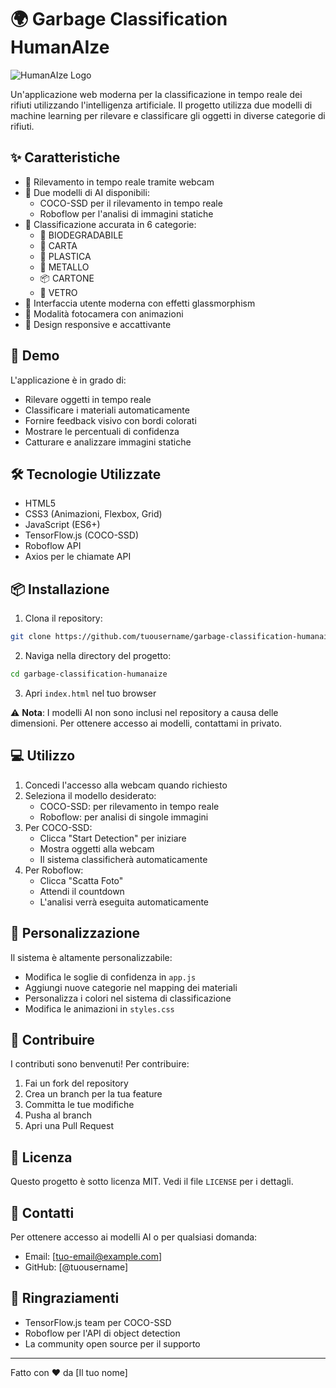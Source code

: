 # 🌍 Garbage Classification HumanAIze

![HumanAIze Logo](https://i.imgur.com/y9vLUyy.png)

Un'applicazione web moderna per la classificazione in tempo reale dei rifiuti utilizzando l'intelligenza artificiale. Il progetto utilizza due modelli di machine learning per rilevare e classificare gli oggetti in diverse categorie di rifiuti.

## ✨ Caratteristiche

- 🎥 Rilevamento in tempo reale tramite webcam
- 🤖 Due modelli di AI disponibili:
  - COCO-SSD per il rilevamento in tempo reale
  - Roboflow per l'analisi di immagini statiche
- 🎯 Classificazione accurata in 6 categorie:
  - 🌱 BIODEGRADABILE
  - 📄 CARTA
  - 🥤 PLASTICA
  - 🔧 METALLO
  - 📦 CARTONE
  - 🍷 VETRO
- 💫 Interfaccia utente moderna con effetti glassmorphism
- 📸 Modalità fotocamera con animazioni
- 🎨 Design responsive e accattivante

## 🚀 Demo

L'applicazione è in grado di:
- Rilevare oggetti in tempo reale
- Classificare i materiali automaticamente
- Fornire feedback visivo con bordi colorati
- Mostrare le percentuali di confidenza
- Catturare e analizzare immagini statiche

## 🛠️ Tecnologie Utilizzate

- HTML5
- CSS3 (Animazioni, Flexbox, Grid)
- JavaScript (ES6+)
- TensorFlow.js (COCO-SSD)
- Roboflow API
- Axios per le chiamate API

## 📦 Installazione

1. Clona il repository:
```bash
git clone https://github.com/tuousername/garbage-classification-humanaize.git
```

2. Naviga nella directory del progetto:
```bash
cd garbage-classification-humanaize
```

3. Apri `index.html` nel tuo browser

⚠️ **Nota**: I modelli AI non sono inclusi nel repository a causa delle dimensioni. Per ottenere accesso ai modelli, contattami in privato.

## 💻 Utilizzo

1. Concedi l'accesso alla webcam quando richiesto
2. Seleziona il modello desiderato:
   - COCO-SSD: per rilevamento in tempo reale
   - Roboflow: per analisi di singole immagini
3. Per COCO-SSD:
   - Clicca "Start Detection" per iniziare
   - Mostra oggetti alla webcam
   - Il sistema classificherà automaticamente
4. Per Roboflow:
   - Clicca "Scatta Foto"
   - Attendi il countdown
   - L'analisi verrà eseguita automaticamente

## 🎨 Personalizzazione

Il sistema è altamente personalizzabile:
- Modifica le soglie di confidenza in `app.js`
- Aggiungi nuove categorie nel mapping dei materiali
- Personalizza i colori nel sistema di classificazione
- Modifica le animazioni in `styles.css`

## 🤝 Contribuire

I contributi sono benvenuti! Per contribuire:
1. Fai un fork del repository
2. Crea un branch per la tua feature
3. Committa le tue modifiche
4. Pusha al branch
5. Apri una Pull Request

## 📄 Licenza

Questo progetto è sotto licenza MIT. Vedi il file `LICENSE` per i dettagli.

## 📧 Contatti

Per ottenere accesso ai modelli AI o per qualsiasi domanda:
- Email: [tuo-email@example.com]
- GitHub: [@tuousername]

## 🙏 Ringraziamenti

- TensorFlow.js team per COCO-SSD
- Roboflow per l'API di object detection
- La community open source per il supporto

---
Fatto con ❤️ da [Il tuo nome] 